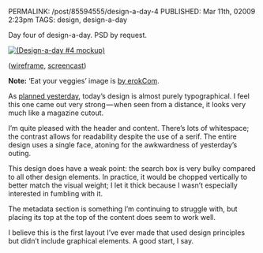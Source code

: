 PERMALINK: /post/85594555/design-a-day-4
PUBLISHED: Mar 11th, 02009 2:23pm
TAGS: design, design-a-day

Day four of design-a-day. <abbr class='smallcaps'>PSD</abbr> by request.

[![(Design-a-day #4 mockup)][img]][fl]

 [fl]: http://flickr.com/photos/stilist/3347389018/
 [img]: http://farm4.static.flickr.com/3455/3347389018_95c7b72b25.jpg

([wireframe][wf], [screencast][sc])

 [sc]: http://flickr.com/photos/stilist/3347418050/
 [wf]: http://flickr.com/photos/stilist/3347389022/

**Note:** ‘Eat your veggies’ image is [by erokCom][ecom].

 [ecom]: http://flickr.com/photos/erokcom/3047348844/

As [planned yesterday][dad3], today’s design is almost purely typographical.
I feel this one came out very strong — when seen from a distance, it looks very
much like a magazine cutout.

 [dad3]: http://ratafia.info/post/85227036/design-a-day-3

I’m quite pleased with the header and content. There’s lots of whitespace;
the contrast allows for readability despite the use of a serif. The entire
design uses a single face, atoning for the awkwardness of yesterday’s outing.

This design does have a weak point: the search box is very bulky compared to
all other design elements. In practice, it would be chopped vertically to
better match the visual weight; I let it thick because I wasn’t especially
interested in fumbling with it.

The metadata section is something I’m continuing to struggle with, but placing
its top at the top of the content does seem to work well.

I believe this is the first layout I’ve ever made that used design principles
but didn’t include graphical elements. A good start, I say.
